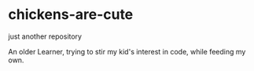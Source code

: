 # chickens-are-cute
just another repository

An older Learner, trying to stir my kid's interest in code, while feeding my own.
